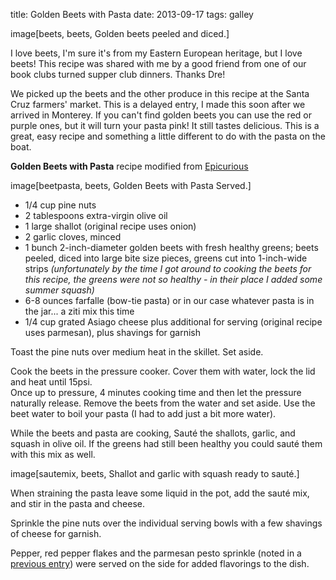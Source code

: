 title: Golden Beets with Pasta
date: 2013-09-17
tags: galley

image[beets, beets, Golden beets peeled and diced.]

I love beets, I'm sure it's from my Eastern European heritage, but I love beets! 
This recipe was shared with me by a good friend from one of our book clubs turned supper club dinners.  Thanks Dre!

We picked up the beets and the other produce in this recipe at the Santa Cruz farmers' market. This is a delayed entry, I made this soon after we arrived in Monterey.
If you can't find golden beets you can use the red or purple ones, but it will turn your pasta pink!  It still tastes delicious.  This is a great, easy
recipe and something a little different to do with the pasta on the boat.

__Golden Beets with Pasta__
recipe modified from [Epicurious](http://www.epicurious.com/recipes/food/views/Farfalle-with-Golden-Beets-Beet-Greens-and-Pine-Nuts-351260)

image[beetpasta, beets, Golden Beets with Pasta Served.]

* 1/4 cup pine nuts
* 2 tablespoons extra-virgin olive oil
* 1 large shallot (original recipe uses onion)
* 2 garlic cloves, minced
* 1 bunch 2-inch-diameter golden beets with fresh healthy greens; beets peeled, diced into large bite size pieces, greens cut into 1-inch-wide strips
_(unfortunately by the time I got around to cooking the beets for this recipe, the greens were not so healthy - in their place I added some summer squash)_
* 6-8 ounces farfalle (bow-tie pasta) or in our case whatever pasta is in the jar... a ziti mix this time
* 1/4 cup grated Asiago cheese plus additional for serving (original recipe uses parmesan), plus shavings for garnish

Toast the pine nuts over medium heat in the skillet.  Set aside.  

Cook the beets in the pressure cooker.  Cover them with water, lock the lid and heat until 15psi.  
Once up to pressure, 4 minutes cooking time and then let the pressure naturally release.  Remove the beets
from the water and set aside.  Use the beet water to boil your pasta (I had to add just a bit more water).

While the beets and pasta are cooking, Sauté the shallots, garlic, and squash in olive oil.  If the greens had still been healthy you could
sauté them with this mix as well.

image[sautemix, beets, Shallot and garlic with squash ready to sauté.]

When straining the pasta leave some liquid in the pot, add the sauté mix, and stir in the pasta and cheese.

Sprinkle the pine nuts over the individual serving bowls with a few shavings of cheese for garnish.  

Pepper, red pepper flakes and the parmesan pesto sprinkle (noted in a [previous entry](2013-08-18_Sometimes_Easy_and_Simple_is_Good.html)) were served on the side for added flavorings to the dish.

